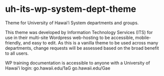 # uh-its-wp-system-dept-theme
Theme for University of Hawai‘i System departments and groups.

This theme was developed by Information Technology Services (ITS) for use in their multi-site Wordpress web-hosting to be accessible, mobile-friendly, and easy to edit. As this is a vanilla theme to be used across many departments, change requests will be assessed based on the broad benefit to all users.

WP training documentation is accessible to anyone with a University of Hawai‘i login:
go.hawaii.edu/1aG
go.hawaii.edu/Gae
